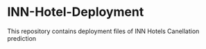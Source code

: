 # INN-Hotel-Deployment
This repository contains deployment files of INN Hotels Canellation prediction
